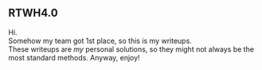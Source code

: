 ## RTWH4.0
Hi. <br>
Somehow my team got 1st place, so this is my writeups. <br>
These writeups are *my* personal solutions, so they might not always be the most standard methods. Anyway, enjoy! 
